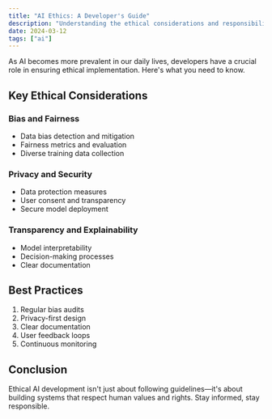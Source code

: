 ```yaml
---
title: "AI Ethics: A Developer's Guide"
description: "Understanding the ethical considerations and responsibilities in AI development."
date: 2024-03-12
tags: ["ai"]
---
```


As AI becomes more prevalent in our daily lives, developers have a crucial role in ensuring ethical implementation. Here's what you need to know.

## Key Ethical Considerations

### Bias and Fairness
- Data bias detection and mitigation
- Fairness metrics and evaluation
- Diverse training data collection

### Privacy and Security
- Data protection measures
- User consent and transparency
- Secure model deployment

### Transparency and Explainability
- Model interpretability
- Decision-making processes
- Clear documentation

## Best Practices

1. Regular bias audits
2. Privacy-first design
3. Clear documentation
4. User feedback loops
5. Continuous monitoring

## Conclusion

Ethical AI development isn't just about following guidelines—it's about building systems that respect human values and rights. Stay informed, stay responsible. 